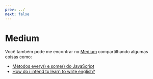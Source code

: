 ```yaml
---
prev: ../
next: false
---
```


# Medium

Você também pode me encontrar no [Medium](https://medium.com/@vitorleonel) compartilhando algumas coisas como:

- [Métodos every() e some() do JavaScript](https://medium.com/@vitorleonel/metodos-every-e-some-do-javascript-d1a8a2327960)
- [How do i intend to learn to write english?](https://medium.com/@vitorleonel/how-do-i-intend-to-speak-english-8b3eac844f66)